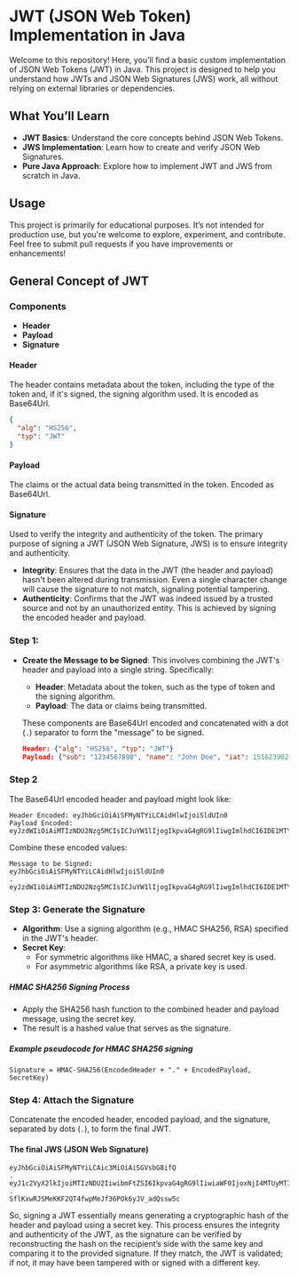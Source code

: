 # JWT (JSON Web Token) Implementation in Java

Welcome to this repository! Here, you’ll find a basic custom implementation of JSON Web Tokens (JWT) in Java. This project is designed to help you understand how JWTs and JSON Web Signatures (JWS) work, all without relying on external libraries or dependencies.

## What You’ll Learn

- **JWT Basics**: Understand the core concepts behind JSON Web Tokens.
- **JWS Implementation**: Learn how to create and verify JSON Web Signatures.
- **Pure Java Approach**: Explore how to implement JWT and JWS from scratch in Java.

## Usage

This project is primarily for educational purposes. It’s not intended for production use, but you're welcome to explore, experiment, and contribute. Feel free to submit pull requests if you have improvements or enhancements!




## General Concept of JWT

### Components

- **Header**
- **Payload**
- **Signature**

#### Header

The header contains metadata about the token, including the type of the token and, if it's signed, the signing algorithm used. It is encoded as Base64Url.

```json
{
  "alg": "HS256",
  "typ": "JWT"
}
```

#### Payload

The claims or the actual data being transmitted in the token.
Encoded as Base64Url.

#### Signature

Used to verify the integrity and authenticity of the token. The primary purpose of signing a JWT (JSON Web Signature, JWS) is to ensure integrity and authenticity.

- **Integrity**: Ensures that the data in the JWT (the header and payload) hasn't been altered during transmission. Even a single character change will cause the signature to not match, signaling potential tampering.
- **Authenticity**: Confirms that the JWT was indeed issued by a trusted source and not by an unauthorized entity. This is achieved by signing the encoded header and payload.

### Step 1:

- **Create the Message to be Signed**: This involves combining the JWT's header and payload into a single string. Specifically:

  - **Header**: Metadata about the token, such as the type of token and the signing algorithm.
  - **Payload**: The data or claims being transmitted.

  These components are Base64Url encoded and concatenated with a dot (`.`) separator to form the "message" to be signed.

   ````json
   Header: {"alg": "HS256", "typ": "JWT"}
   Payload: {"sub": "1234567890", "name": "John Doe", "iat": 1516239022}
  ````

### Step 2

The Base64Url encoded header and payload might look like:

```JWT
Header Encoded: eyJhbGciOiAiSFMyNTYiLCAidHlwIjoiSldUIn0
Payload Encoded: eyJzdWIiOiAiMTIzNDU2Nzg5MCIsICJuYW1lIjogIkpvaG4gRG9lIiwgImlhdCI6IDE1MTYyMzkwMjJ9
````
Combine these encoded values:

```TEXT
Message to be Signed:
eyJhbGciOiAiSFMyNTYiLCAidHlwIjoiSldUIn0
.
eyJzdWIiOiAiMTIzNDU2Nzg5MCIsICJuYW1lIjogIkpvaG4gRG9lIiwgImlhdCI6IDE1MTYyMzkwMjJ9

```
### Step 3: Generate the Signature

- **Algorithm**: Use a signing algorithm (e.g., HMAC SHA256, RSA) specified in the JWT's header.
- **Secret Key**:
  - For symmetric algorithms like HMAC, a shared secret key is used.
  - For asymmetric algorithms like RSA, a private key is used.

##### HMAC SHA256 Signing Process

- Apply the SHA256 hash function to the combined header and payload message, using the secret key.
- The result is a hashed value that serves as the signature.

##### Example pseudocode for HMAC SHA256 signing

````TEXT
Signature = HMAC-SHA256(EncodedHeader + "." + EncodedPayload, SecretKey)
````

### Step 4: Attach the Signature

Concatenate the encoded header, encoded payload, and the signature, separated by dots (`.`),
to form the final JWT.

#### The final JWS (JSON Web Signature)

```JWT
eyJhbGciOiAiSFMyNTYiLCAic3MiOiAiSGVsbG8ifQ
.
eyJ1c2VyX2lkIjoiMTIzNDU2IiwibmFtZSI6IkpvaG4gRG9lIiwiaWF0IjoxNjI4MTUyMTIyfQ
.
SflKxwRJSMeKKF2QT4fwpMeJf36POk6yJV_adQssw5c
```

So, signing a JWT essentially means generating a cryptographic hash of the header and payload using a secret key. This
process ensures the integrity and authenticity of the JWT, as the signature can be verified by reconstructing the hash
on the recipient’s side with the same key and comparing it to the provided signature. If they match, the JWT is
validated; if not, it may have been tampered with or signed with a different key.
